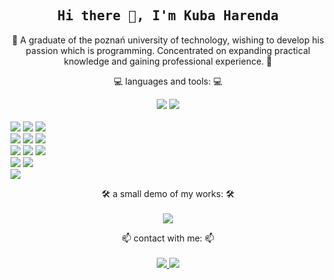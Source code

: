 <h2 align='center'><samp><strong>Hi there 👋, I'm Kuba Harenda</strong></samp></h2>
<p align='center'>💬 A graduate of the poznań university of technology, wishing to develop his passion which is programming. Concentrated on expanding practical knowledge and gaining professional experience. 💬</p>

<p align="center">
💻 languages and tools: 💻
</p>
<div align="center">
  <img src="https://img.shields.io/badge/-Visual%20Studio-000000?style=flat&logo=visual-studio&logoColor=68217A&labelColor=000000)"/>
  <img src="https://img.shields.io/badge/-Visual%20Studio%20Code-000000?style=flat&logo=visual-studio-code&logoColor=2596BE&labelColor=000000)"/>
</div>
<br> 
<img src="https://img.shields.io/badge/-HTML5-000000?style=flat&logo=html5&logoColor=E34F26&labelColor=000000)"/>
<img src="https://img.shields.io/badge/-CSS3-000000?style=flat&logo=css3&logoColor=1572B6&labelColor=000000)"/>
<img src="https://img.shields.io/badge/-Java%20Script-000000?style=flat&logo=javascript&logoColor=F7E018&labelColor=000000)"/>
<br> 
<img src="https://img.shields.io/badge/-C%20Sharp-000000?style=flat&logo=c-sharp&logoColor=7f3089&labelColor=000000)"/>
<img src="https://img.shields.io/badge/-.NET-000000?style=flat&logo=dot-net&logoColor=7f3089&labelColor=000000)"/>
<img src="https://img.shields.io/badge/-MySQL-000000?style=flat&logo=mysql&logoColor=ffffff&labelColor=000000)"/>
<br> 
<img src="https://img.shields.io/badge/-Unity-000000?style=flat&logo=unity&logoColor=ffffff&labelColor=000000)"/>
<img src="https://img.shields.io/badge/-Blender-000000?style=flat&logo=blender&logoColor=e77c0c&labelColor=000000)"/>
<img src="https://img.shields.io/badge/-Adobe%20Photoshop-000000?style=flat&logo=adobe-photoshop&logoColor=2596BE&labelColor=000000)"/>
<br> 
<img src="https://img.shields.io/badge/-Git-000000?style=flat&logo=git&logoColor=F05032&labelColor=000000)"/>
<img src="https://img.shields.io/badge/-GitHub-000000?style=flat&logo=github&logoColor=ffffff&labelColor=000000)"/>
<br> 
<img src="https://img.shields.io/badge/-Windows-000000?style=flat&logo=windows&logoColor=046ad9&labelColor=000000)"/>
</p>

<p align='center'>🛠️ a small demo of my works: 🛠️
<br>
<br>
<a href="https://simmer.io/@hary">
  <img
    src="https://img.shields.io/badge/-Simmer.io-000000?style=flat&logo=itch-dot-io&logoColor=ffffff&labelColor=000000"
  />
</a></p>

<p align='center'>📫 contact with me: 📫
<br>
<br>  
<a href="https://www.linkedin.com/in/jakub-harenda/">
  <img
    src="https://img.shields.io/badge/LinkedIn-Jakub%20Harenda-blue?logo=Linkedin&logoColor=blue&labelColor=black"
  />
</a>
<a href="mailto:jakub.harenda@gmail.com">
  <img
    src="https://img.shields.io/badge/gmail-jakub.harenda@gmail.com-blue?logo=Gmail&logoColor=blue&labelColor=black"
  />
</a>
</p>

<!--
**har-y/har-y** is a ✨ _special_ ✨ repository because its `README.md` (this file) appears on your GitHub profile.

Here are some ideas to get you started:

- 🔭 I’m currently working on ...
- 🌱 I’m currently learning ...
- 👯 I’m looking to collaborate on ...
- 🤔 I’m looking for help with ...
- 💬 Ask me about ...
- 📫 How to reach me: ...
- 😄 Pronouns: ...
- ⚡ Fun fact: ...
-->

[gitsite]: https://github.com/har-y
[linkedin]: https://www.linkedin.com/in/jakub-harenda/
[facebook]: https://www.facebook.com/jakub.harenda
[simmerdotio]: https://simmer.io/@hary
